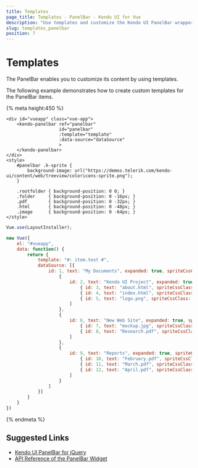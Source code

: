 ```yaml
---
title: Templates
page_title: Templates - PanelBar - Kendo UI for Vue
description: "Use templates and customize the Kendo UI PanelBar wrapper for Vue."
slug: templates_panelbar
position: 7
---
```


# Templates

The PanelBar enables you to customize its content by using templates.

The following example demonstrates how to create custom templates for the PanelBar items.

{% meta height:450 %}
```html-preview
<div id="vueapp" class="vue-app">
    <kendo-panelbar ref="panelbar"
                    id="panelbar"
                    :template="template"
                    :data-source="dataSource"
                    >
    </kendo-panelbar>
</div>
<style>
    #panelbar .k-sprite {
        background-image: url("https://demos.telerik.com/kendo-ui/content/web/treeview/coloricons-sprite.png");
    }

    .rootfolder { background-position: 0 0; }
    .folder     { background-position: 0 -16px; }
    .pdf        { background-position: 0 -32px; }
    .html       { background-position: 0 -48px; }
    .image      { background-position: 0 -64px; }
</style>
```
```js
Vue.use(LayoutInstaller);

new Vue({
    el: "#vueapp",
    data: function() {
        return {
            template: "#: item.text #",
            dataSource: [{
                id: 1, text: "My Documents", expanded: true, spriteCssClass: "rootfolder", items: [
                    {
                        id: 2, text: "Kendo UI Project", expanded: true, spriteCssClass: "folder", items: [
                            { id: 3, text: "about.html", spriteCssClass: "html" },
                            { id: 4, text: "index.html", spriteCssClass: "html" },
                            { id: 5, text: "logo.png", spriteCssClass: "image" }
                        ]
                    },
                    {
                        id: 6, text: "New Web Site", expanded: true, spriteCssClass: "folder", items: [
                            { id: 7, text: "mockup.jpg", spriteCssClass: "image" },
                            { id: 8, text: "Research.pdf", spriteCssClass: "pdf" },
                        ]
                    },
                    {
                        id: 9, text: "Reports", expanded: true, spriteCssClass: "folder", items: [
                            { id: 10, text: "February.pdf", spriteCssClass: "pdf" },
                            { id: 11, text: "March.pdf", spriteCssClass: "pdf" },
                            { id: 12, text: "April.pdf", spriteCssClass: "pdf" }
                        ]
                    }
                ]
            }]
        }
    }
})
```
{% endmeta %}

## Suggested Links

* [Kendo UI PanelBar for jQuery](https://docs.telerik.com/kendo-ui/controls/navigation/panelbar/overview)
* [API Reference of the PanelBar Widget](https://docs.telerik.com/kendo-ui/api/javascript/ui/panelbar)
